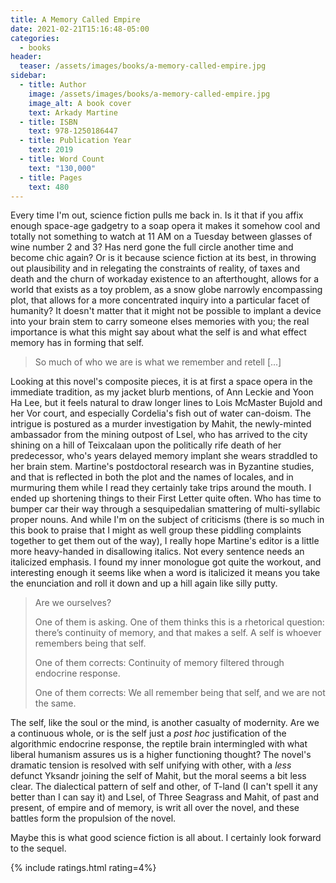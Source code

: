```yaml
---
title: A Memory Called Empire
date: 2021-02-21T15:16:48-05:00
categories:
  - books
header:
  teaser: /assets/images/books/a-memory-called-empire.jpg
sidebar:
  - title: Author
    image: /assets/images/books/a-memory-called-empire.jpg
    image_alt: A book cover
    text: Arkady Martine
  - title: ISBN
    text: 978-1250186447
  - title: Publication Year
    text: 2019
  - title: Word Count
    text: "130,000"
  - title: Pages
    text: 480
---
```


Every time I'm out, science fiction pulls me back in. Is it that if you affix enough space-age gadgetry to a soap opera it makes it somehow cool and totally not something to watch at 11 AM on a Tuesday between glasses of wine number 2 and 3? Has nerd gone the full circle another time and become chic again? Or is it because science fiction at its best, in throwing out plausibility and in relegating the constraints of reality, of taxes and death and the churn of workaday existence to an afterthought, allows for a world that exists as a toy problem, as a snow globe narrowly encompassing plot, that allows for a more concentrated inquiry into a particular facet of humanity? It doesn't matter that it might not be possible to implant a device into your brain stem to carry someone elses memories with you; the real importance is what this might say about what the self is and what effect memory has in forming that self.

> So much of who we are is what we remember and retell [...]

Looking at this novel's composite pieces, it is at first a space opera in the immediate tradition, as my jacket blurb mentions, of Ann Leckie and Yoon Ha Lee, but it feels natural to draw longer lines to Lois McMaster Bujold and her Vor court, and especially Cordelia's fish out of water can-doism. The intrigue is postured as a murder investigation by Mahit, the newly-minted ambassador from the mining outpost of Lsel, who has arrived to the city shining on a hill of Teixcalaan upon the politically rife death of her predecessor, who's years delayed memory implant she wears straddled to her brain stem. Martine's postdoctoral research was in Byzantine studies, and that is reflected in both the plot and the names of locales, and in murmuring them while I read they certainly take trips around the mouth. I ended up shortening things to their First Letter quite often. Who has time to bumper car their way through a sesquipedalian smattering of multi-syllabic proper nouns. And while I'm on the subject of criticisms (there is so much in this book to praise that I might as well group these piddling complaints together to get them out of the way), I really hope Martine's editor is a little more heavy-handed in disallowing italics. Not every sentence needs an italicized emphasis. I found my inner monologue got quite the workout, and interesting enough it seems like when a word is italicized it means you take the enunciation and roll it down and up a hill again like silly putty.

> Are we ourselves?
>
> One of them is asking. One of them thinks this is a rhetorical question: there’s continuity of memory, and that makes a self. A self is whoever remembers being that self.
>
> One of them corrects: Continuity of memory filtered through endocrine response.
>
> One of them corrects: We all remember being that self, and we are not the same.

The self, like the soul or the mind, is another casualty of modernity. Are we a continuous whole, or is the self just a *post hoc* justification of the algorithmic endocrine response, the reptile brain intermingled with what liberal humanism assures us is a higher functioning thought? The novel's dramatic tension is resolved with self unifying with other, with a *less* defunct Yksandr joining the self of Mahit, but the moral seems a bit less clear. The dialectical pattern of self and other, of T-land (I can't spell it any better than I can say it) and Lsel, of Three Seagrass and Mahit, of past and present, of empire and of memory, is writ all over the novel, and these battles form the propulsion of the novel.

Maybe this is what good science fiction is all about. I certainly look forward to the sequel.

{% include ratings.html rating=4%}